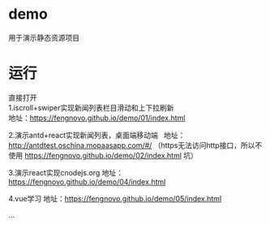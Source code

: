 # demo
用于演示静态资源项目

# 运行

直接打开  
1.iscroll+swiper实现新闻列表栏目滑动和上下拉刷新  
地址：https://fengnovo.github.io/demo/01/index.html  

2.演示antd+react实现新闻列表，桌面端移动端  
地址：http://antdtest.oschina.mopaasapp.com/#/  （https无法访问http接口，所以不使用 https://fengnovo.github.io/demo/02/index.html  坑）

3.演示react实现cnodejs.org
地址：https://fengnovo.github.io/demo/04/index.html

4.vue学习
地址：https://fengnovo.github.io/demo/05/index.html  
 
...

